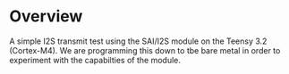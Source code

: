 Overview
========
A simple I2S transmit test using the SAI/I2S module on 
the Teensy 3.2 (Cortex-M4).  We are programming this 
down to tbe bare metal in order to experiment with the 
capabilties of the module.

